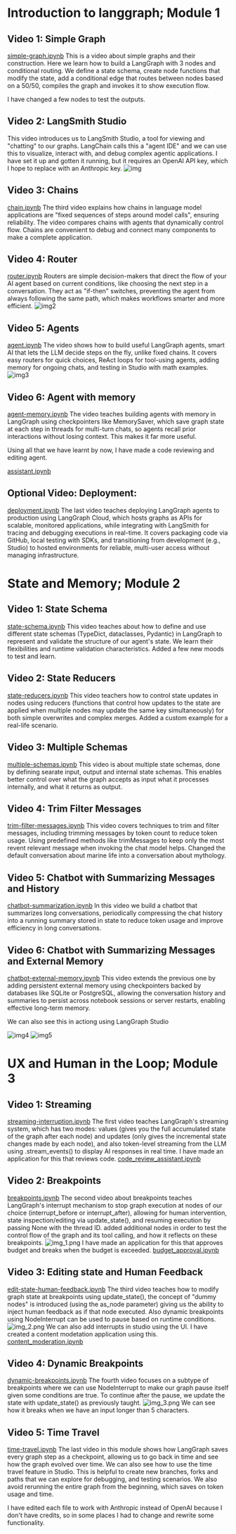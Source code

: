 # Introduction to langgraph; Module 1

## Video 1: Simple Graph
[simple-graph.ipynb](resources/module%201/simple-graph.ipynb)
This is a video about simple graphs and their construction. Here we learn how to build a LangGraph with 3 nodes and conditional routing. We define a state schema, create node functions that modify the state, add a conditional edge that routes between nodes based on a 50/50, compiles the graph and invokes it to show execution flow. 

I have changed a few nodes to test the outputs.

## Video 2: LangSmith Studio
This video introduces us to LangSmith Studio, a tool for viewing and "chatting" to our graphs. LangChain calls this a "agent IDE" and we can use this to visualize, interact with, and debug complex agentic applications. I have set it up and gotten it running, but it requires an OpenAI API key, which I hope to replace with an Anthropic key.
![img](img.png)

## Video 3: Chains
[chain.ipynb](resources/module%201/chain.ipynb)
The third video explains how chains in language model applications are "fixed sequences of steps around model calls", ensuring reliability. The video compares chains with agents that dynamically control flow. Chains are convenient to debug and connect many components to make a complete application.

## Video 4: Router
[router.ipynb](resources/module%201/router.ipynb)
Routers are simple decision-makers that direct the flow of your AI agent based on current conditions, like choosing the next step in a conversation. They act as "if-then" switches, preventing the agent from always following the same path, which makes workflows smarter and more efficient.
![img2](img2.png)

## Video 5: Agents
[agent.ipynb](resources/module%201/agent.ipynb)
The video shows how to build useful LangGraph agents, smart AI that lets the LLM decide steps on the fly, unlike fixed chains. It covers easy routers for quick choices, ReAct loops for tool-using agents, adding memory for ongoing chats, and testing in Studio with math examples.
![img3](img3.png)

## Video 6: Agent with memory 
[agent-memory.ipynb](resources/module%201/agent-memory.ipynb)
The video teaches building agents with memory in LangGraph using checkpointers like MemorySaver, which save graph state at each step in threads for multi-turn chats, so agents recall prior interactions without losing context. This makes it far more useful.

Using all that we have learnt by now, I have made a code reviewing and editing agent.

[assistant.ipynb](assitant.ipynb)

## Optional Video: Deployment:
[deployment.ipynb](resources/module%201/deployment.ipynb)
The last video teaches deploying LangGraph agents to production using LangGraph Cloud, which hosts graphs as APIs for scalable, monitored applications, while integrating with LangSmith for tracing and debugging executions in real-time. It covers packaging code via GitHub, local testing with SDKs, and transitioning from development (e.g., Studio) to hosted environments for reliable, multi-user access without managing infrastructure.

# State and Memory; Module 2

## Video 1: State Schema
[state-schema.ipynb](resources/module%202/state-schema.ipynb)
This video teaches about how to define and use different state schemas (TypeDict, dataclasses, Pydantic) in LangGraph to represent and validate the structure of our agent's state. We learn their flexibilities and runtime validation characteristics. Added a few new moods to test and learn.

## Video 2: State Reducers
[state-reducers.ipynb](resources/module%202/state-reducers.ipynb)
This video teachers how to control state updates in nodes using reducers (functions that control how updates to the state are applied when multiple nodes may update the same key simultaneously) for both simple overwrites and complex merges. Added a custom example for a real-life scenario.

## Video 3: Multiple Schemas
[multiple-schemas.ipynb](resources/module%202/multiple-schemas.ipynb)
This video is about multiple state schemas, done by defining searate input, output and internal state schemas. This enables better control over what the graph accepts as input what it processes internally, and what it returns as output.

## Video 4: Trim Filter Messages
[trim-filter-messages.ipynb](resources/module%202/trim-filter-messages.ipynb)
This video covers techniques to trim and filter messages, including trimming messages by token count to reduce token usage. Using predefined methods like trimMessages to keep only the most revent relevant message when invoking the chat model helps.
Changed the default conversation about marine life into a conversation about mythology.

## Video 5: Chatbot with Summarizing Messages and History
[chatbot-summarization.ipynb](resources/module%202/chatbot-summarization.ipynb)
In this video we build a chatbot that summarizes long conversations, periodically compressing the chat history into a running summary stored in state to reduce token usage and improve efficiency in long conversations.

## Video 6: Chatbot with Summarizing Messages and External Memory
[chatbot-external-memory.ipynb](resources/module%202/chatbot-external-memory.ipynb)
This video extends the previous one by adding persistent external memory using checkpointers backed by databases like SQLite or PostgreSQL, allowing the conversation history and summaries to persist across notebook sessions or server restarts, enabling effective long-term memory.

We can also see this in actiong using LangGraph Studio

![img4](img4.png)
![img5](img5..png)

# UX and Human in the Loop; Module 3

## Video 1: Streaming
[streaming-interruption.ipynb](resources/module%203/streaming-interruption.ipynb)
The first video teaches LangGraph's streaming system, which has two modes: values (gives you the full accumulated state of the graph after each node) and updates (only gives the incremental state changes made by each node), and also token-level streaming from the LLM using .stream_events() to display AI responses in real time.
I have made an application for this that reviews code.
[code_review_assistant.ipynb](resources/module%203/code_review_assistant.ipynb)

## Video 2: Breakpoints
[breakpoints.ipynb](resources/module%203/breakpoints.ipynb)
The second video about breakpoints teaches LangGraph's interrupt mechanism to stop graph execution at nodes of our choice (interrupt_before or interrupt_after), allowing for human intervention, state inspection/editing via update_state(), and resuming execution by passing None with the thread ID.
added additional nodes in order to test the control flow of the graph and its tool calling, and how it reflects on these breakpoints.
![img_1.png](img_1.png)
I have made an application for this that approves budget and breaks when the budget is exceeded.
[budget_approval.ipynb](resources/module%203/budget_approval.ipynb)

## Video 3: Editing state and Human Feedback
[edit-state-human-feedback.ipynb](resources/module%203/edit-state-human-feedback.ipynb)
The third video teaches how to modify graph state at breakpoints using update_state(), the concept of "dummy nodes" is introduced (using the as_node parameter) giving us the ability to inject human feedback as if that node executed. Also dynamic breakpoints using NodeInterrupt can be used to pause based on runtime conditions.
![img_2.png](img_2.png)
We can also add interrupts in studio using the UI.
I have created a content modetation application using this.
[content_moderation.ipynb](resources/module%203/content_moderation.ipynb)

## Video 4: Dynamic Breakpoints
[dynamic-breakpoints.ipynb](resources/module%203/dynamic-breakpoints.ipynb)
The fourth video focuses on a subtype of breakpoints where we can use NodeInterrupt to make our graph pause itself given some conditions are true. To continue after the pause, we update the state with update_state() as previously taught. 
![img_3.png](img_3.png)
We can see how it breaks when we have an input longer than 5 characters.

## Video 5: Time Travel
[time-travel.ipynb](resources/module%203/time-travel.ipynb)
The last video in this module shows how LangGraph saves every graph step as a checkpoint, allowing us to go back in time and see how the graph evolved over time. We can also see how to use the time travel feature in Studio. This is helpful to create new branches, forks and paths that we can explore for debugging, and testing scenarios. We also avoid rerunning the entire graph from the beginning, which saves on token usage and time.

I have edited each file to work with Anthropic instead of OpenAI because I don't have credits, so in some places I had to change and rewrite some functionality.